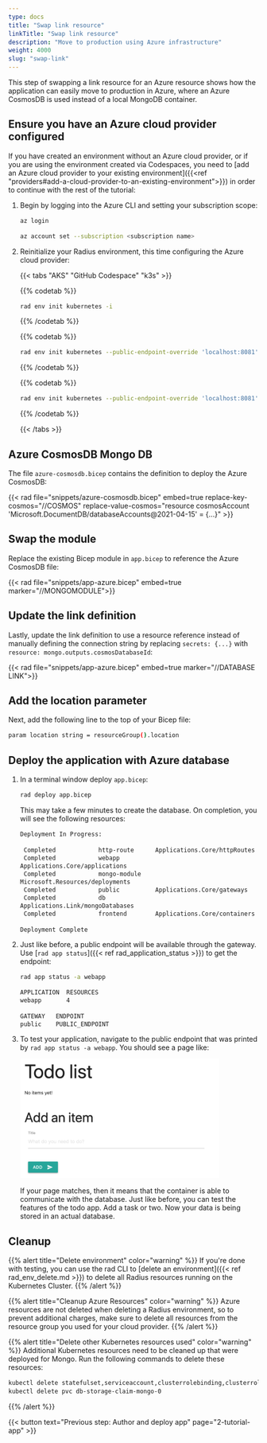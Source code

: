 ```yaml
---
type: docs
title: "Swap link resource"
linkTitle: "Swap link resource"
description: "Move to production using Azure infrastructure"
weight: 4000
slug: "swap-link"
---
```


This step of swapping a link resource for an Azure resource shows how the application can easily move to production in Azure, where an Azure CosmosDB is used instead of a local MongoDB container.

## Ensure you have an Azure cloud provider configured

If you have created an environment without an Azure cloud provider, or if you are using the environment created via Codespaces, you need to [add an Azure cloud provider to your existing environment]({{<ref "providers#add-a-cloud-provider-to-an-existing-environment">}}) in order to continue with the rest of the tutorial:

1. Begin by logging into the Azure CLI and setting your subscription scope:

    ```bash
    az login
    ```
    ```bash
    az account set --subscription <subscription name>
    ```
1. Reinitialize your Radius environment, this time configuring the Azure cloud provider:

   {{< tabs "AKS" "GitHub Codespace" "k3s" >}}
   
   {{% codetab %}}
   ```bash
   rad env init kubernetes -i
   ```
   {{% /codetab %}}
   
   {{% codetab %}}
   ```bash
   rad env init kubernetes --public-endpoint-override 'localhost:8081' -i
   ```
   {{% /codetab %}}
   
   {{% codetab %}}
   ```bash
   rad env init kubernetes --public-endpoint-override 'localhost:8081' -i
   ```
   {{% /codetab %}}
   
   {{< /tabs >}}

## Azure CosmosDB Mongo DB

The file `azure-cosmosdb.bicep` contains the definition to deploy the Azure CosmosDB:

{{< rad file="snippets/azure-cosmosdb.bicep" embed=true replace-key-cosmos="//COSMOS" replace-value-cosmos="resource cosmosAccount 'Microsoft.DocumentDB/databaseAccounts@2021-04-15' = {...}" >}}

## Swap the module

Replace the existing Bicep module in `app.bicep` to reference the Azure CosmosDB file:

{{< rad file="snippets/app-azure.bicep" embed=true marker="//MONGOMODULE">}}

## Update the link definition

Lastly, update the link definition to use a resource reference instead of manually defining the connection string by replacing `secrets: {...}` with `resource: mongo.outputs.cosmosDatabaseId`:

{{< rad file="snippets/app-azure.bicep" embed=true marker="//DATABASE LINK">}}

## Add the location parameter

Next, add the following line to the top of your Bicep file:

```sh
param location string = resourceGroup().location
```

## Deploy the application with Azure database

1. In a terminal window deploy `app.bicep`:

   ```sh
   rad deploy app.bicep
   ```
   This may take a few minutes to create the database. On completion, you will see the following resources:

   ```
   Deployment In Progress:

    Completed            http-route      Applications.Core/httpRoutes
    Completed            webapp          Applications.Core/applications
    Completed            mongo-module    Microsoft.Resources/deployments
    Completed            public          Applications.Core/gateways
    Completed            db              Applications.Link/mongoDatabases
    Completed            frontend        Applications.Core/containers

   Deployment Complete 
   ```

1. Just like before, a public endpoint will be available through the gateway. Use [`rad app status`]({{< ref rad_application_status >}}) to get the endpoint:

   ```bash
   rad app status -a webapp
   ```
   ```
   APPLICATION  RESOURCES
   webapp       4

   GATEWAY   ENDPOINT
   public    PUBLIC_ENDPOINT
   ```

1. To test your application, navigate to the public endpoint that was printed by `rad app status -a webapp`. You should see a page like:

   <img src="todoapp-withdb.png" width="400" alt="screenshot of the todo application with a database">

   If your page matches, then it means that the container is able to communicate with the database. Just like before, you can test the features of the todo app. Add a task or two. Now your data is being stored in an actual database.

## Cleanup

{{% alert title="Delete environment" color="warning" %}}
If you're done with testing, you can use the rad CLI to [delete an environment]({{< ref rad_env_delete.md >}}) to delete all Radius resources running on the Kubernetes Cluster.
{{% /alert %}}

{{% alert title="Cleanup Azure Resources" color="warning" %}}
Azure resources are not deleted when deleting a Radius environment, so to prevent additional charges, make sure to delete all resources from the resource group you used for your cloud provider.
{{% /alert %}}

{{% alert title="Delete other Kubernetes resources used" color="warning" %}}
Additional Kubernetes resources need to be cleaned up that were deployed for Mongo. Run the following commands to delete these resources:

```bash
kubectl delete statefulset,serviceaccount,clusterrolebinding,clusterrole,secret mongo
kubectl delete pvc db-storage-claim-mongo-0
```

{{% /alert %}}

{{< button text="Previous step: Author and deploy app" page="2-tutorial-app" >}}
